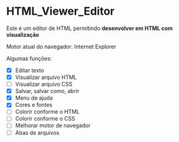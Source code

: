 # HTML_Viewer_Editor
Este é um editor de HTML permitindo **desenvolver em HTML com visualização**

Motor atual do navegador: Internet Explorer

Algumas funções:
- [x] Editar texto
- [x] Visualizar arquivo HTML
- [ ] Visualizar arquivo CSS
- [x] Salvar, salvar como, abrir
- [x] Menu de ajuda
- [x] Cores e fontes
- [ ] Colorir conforme o HTML
- [ ] Colorir conforme o CSS
- [ ] Melhorar motor de navegador
- [ ] Abas de arquivos
